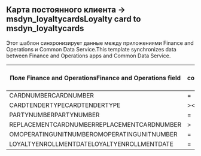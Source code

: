 ## <a name="loyalty-card-to-msdyn_loyaltycards"></a><span data-ttu-id="08c2b-101">Карта постоянного клиента -> msdyn_loyaltycards</span><span class="sxs-lookup"><span data-stu-id="08c2b-101">Loyalty card to msdyn_loyaltycards</span></span>

<span data-ttu-id="08c2b-102">Этот шаблон синхронизирует данные между приложениями Finance and Operations и Common Data Service.</span><span class="sxs-lookup"><span data-stu-id="08c2b-102">This template synchronizes data between Finance and Operations apps and Common Data Service.</span></span>

<span data-ttu-id="08c2b-103">Поле Finance and Operations</span><span class="sxs-lookup"><span data-stu-id="08c2b-103">Finance and Operations field</span></span> | <span data-ttu-id="08c2b-104">Тип сопоставления</span><span class="sxs-lookup"><span data-stu-id="08c2b-104">Map type</span></span> | <span data-ttu-id="08c2b-105">Другое поле Dynamics 365</span><span class="sxs-lookup"><span data-stu-id="08c2b-105">Other Dynamics 365 field</span></span> | <span data-ttu-id="08c2b-106">Значение по умолчанию</span><span class="sxs-lookup"><span data-stu-id="08c2b-106">Default value</span></span>
---|---|---|---
<span data-ttu-id="08c2b-107">CARDNUMBER</span><span class="sxs-lookup"><span data-stu-id="08c2b-107">CARDNUMBER</span></span> | = | <span data-ttu-id="08c2b-108">msdyn_cardnumber</span><span class="sxs-lookup"><span data-stu-id="08c2b-108">msdyn_cardnumber</span></span> | 
<span data-ttu-id="08c2b-109">CARDTENDERTYPE</span><span class="sxs-lookup"><span data-stu-id="08c2b-109">CARDTENDERTYPE</span></span> | >< | <span data-ttu-id="08c2b-110">msdyn_cardtendertype</span><span class="sxs-lookup"><span data-stu-id="08c2b-110">msdyn_cardtendertype</span></span> | 
<span data-ttu-id="08c2b-111">PARTYNUMBER</span><span class="sxs-lookup"><span data-stu-id="08c2b-111">PARTYNUMBER</span></span> | = | <span data-ttu-id="08c2b-112">msdyn_partynumber</span><span class="sxs-lookup"><span data-stu-id="08c2b-112">msdyn_partynumber</span></span> | 
<span data-ttu-id="08c2b-113">REPLACEMENTCARDNUMBER</span><span class="sxs-lookup"><span data-stu-id="08c2b-113">REPLACEMENTCARDNUMBER</span></span> | > | <span data-ttu-id="08c2b-114">msdyn_replacementcardnumber</span><span class="sxs-lookup"><span data-stu-id="08c2b-114">msdyn_replacementcardnumber</span></span> | 
<span data-ttu-id="08c2b-115">OMOPERATINGUNITNUMBER</span><span class="sxs-lookup"><span data-stu-id="08c2b-115">OMOPERATINGUNITNUMBER</span></span> | = | <span data-ttu-id="08c2b-116">msdyn_operatingunitnumber</span><span class="sxs-lookup"><span data-stu-id="08c2b-116">msdyn_operatingunitnumber</span></span> | 
<span data-ttu-id="08c2b-117">LOYALTYENROLLMENTDATE</span><span class="sxs-lookup"><span data-stu-id="08c2b-117">LOYALTYENROLLMENTDATE</span></span> | = | <span data-ttu-id="08c2b-118">msdyn_enrollmentdate</span><span class="sxs-lookup"><span data-stu-id="08c2b-118">msdyn_enrollmentdate</span></span> | 
